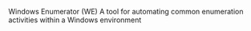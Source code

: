 Windows Enumerator (WE) A tool for automating common enumeration activities within a Windows environment
